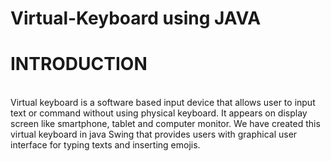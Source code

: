 # Virtual-Keyboard using JAVA

# INTRODUCTION
<br>
Virtual keyboard is a software based input device that allows user to input text or command without using physical keyboard. It appears on display screen like smartphone, tablet and computer monitor. 
We have created this virtual keyboard in java Swing that provides users with graphical user interface for typing texts and inserting emojis.




